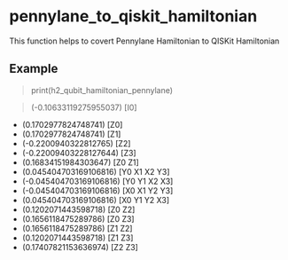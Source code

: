 # pennylane_to_qiskit_hamiltonian
This function helps to covert Pennylane Hamiltonian to QISKit Hamiltonian

## Example

>print(h2_qubit_hamiltonian_pennylane)

>(-0.10633119275955037) [I0]
  + (0.1702977824748741) [Z0]
  + (0.1702977824748741) [Z1]
  + (-0.2200940322812765) [Z2]
  + (-0.22009403228127644) [Z3]
  + (0.16834151984303647) [Z0 Z1]
  + (0.045404703169106816) [Y0 X1 X2 Y3]
  + (-0.045404703169106816) [Y0 Y1 X2 X3]
  + (-0.045404703169106816) [X0 X1 Y2 Y3]
  + (0.045404703169106816) [X0 Y1 Y2 X3]
  + (0.1202071443598718) [Z0 Z2]
  + (0.1656118475289786) [Z0 Z3]
  + (0.1656118475289786) [Z1 Z2]
  + (0.1202071443598718) [Z1 Z3]
  + (0.17407821153636974) [Z2 Z3]

